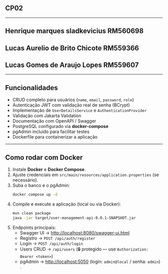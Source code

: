 ## CP02 
---
## Henrique marques sladkevicius RM560698
## Lucas Aurelio de Brito Chicote RM559366
## Lucas Gomes de Araujo Lopes RM559607

---

##  Funcionalidades

-  CRUD completo para usuários (`name`, `email`, `password`, `role`)  
-  Autenticação JWT com validação real de senha (BCrypt)  
-  Implementação de `UserDetailsService` e `AuthenticationProvider`  
-  Validação com Jakarta Validation  
-  Documentação com OpenAPI / Swagger  
-  PostgreSQL configurado via **docker-compose**  
-  pgAdmin incluído para facilitar testes  
-  Dockerfile para containerizar a aplicação  

---

## Como rodar com Docker

1. Instale **Docker** e **Docker Compose**.  
2. Ajuste credenciais em `src/main/resources/application.properties` (se necessário).  
3. Suba o banco e o pgAdmin:  
   ```bash
   docker compose up -d
   ```
4. Compile e execute a aplicação (local ou via Docker):  
   ```bash
   mvn clean package
   java -jar target/user-management-api-0.0.1-SNAPSHOT.jar
   ```
5. Endpoints principais:
   - Swagger UI → [http://localhost:8080/swagger-ui.html](http://localhost:8080/swagger-ui.html)  
   - Registro → `POST /api/auth/register`  
   - Login → `POST /api/auth/login`  
   - Users CRUD → `/api/users` (🔒 protegido — use `Authorization: Bearer <token>`)  
   - pgAdmin → [http://localhost:5050](http://localhost:5050) (login: `admin@local` / senha: `admin`)  
.